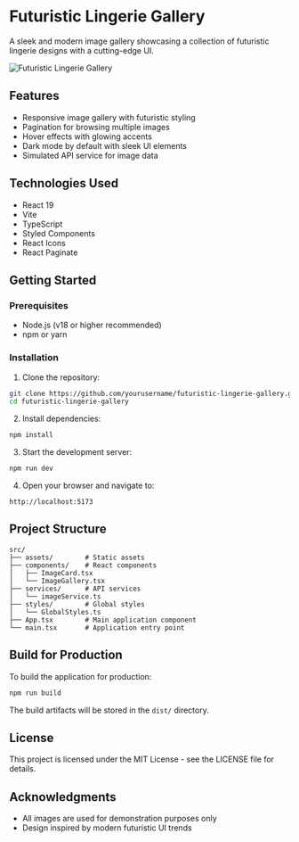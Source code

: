 # Futuristic Lingerie Gallery

A sleek and modern image gallery showcasing a collection of futuristic lingerie designs with a cutting-edge UI.

![Futuristic Lingerie Gallery]("https://caffeine-bean.github.io")

## Features

- Responsive image gallery with futuristic styling
- Pagination for browsing multiple images
- Hover effects with glowing accents
- Dark mode by default with sleek UI elements
- Simulated API service for image data

## Technologies Used

- React 19
- Vite
- TypeScript
- Styled Components
- React Icons
- React Paginate

## Getting Started

### Prerequisites

- Node.js (v18 or higher recommended)
- npm or yarn

### Installation

1. Clone the repository:
```bash
git clone https://github.com/yourusername/futuristic-lingerie-gallery.git
cd futuristic-lingerie-gallery
```

2. Install dependencies:
```bash
npm install
```

3. Start the development server:
```bash
npm run dev
```

4. Open your browser and navigate to:
```
http://localhost:5173
```

## Project Structure

```
src/
├── assets/        # Static assets
├── components/    # React components
│   ├── ImageCard.tsx
│   └── ImageGallery.tsx
├── services/      # API services
│   └── imageService.ts
├── styles/        # Global styles
│   └── GlobalStyles.ts
├── App.tsx        # Main application component
└── main.tsx       # Application entry point
```

## Build for Production

To build the application for production:

```bash
npm run build
```

The build artifacts will be stored in the `dist/` directory.

## License

This project is licensed under the MIT License - see the LICENSE file for details.

## Acknowledgments

- All images are used for demonstration purposes only
- Design inspired by modern futuristic UI trends
